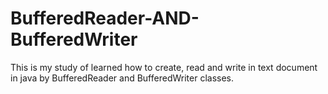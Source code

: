 # BufferedReader-AND-BufferedWriter
This is my study of learned how to create, read and write in text document in java by BufferedReader and BufferedWriter classes.
